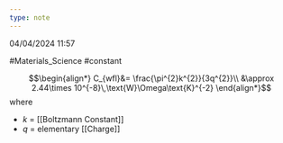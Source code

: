 ```yaml
---
type: note
---
```

04/04/2024 11:57

  #Materials_Science #constant



$$\begin{align*}
C_{wfl}&= \frac{\pi^{2}k^{2}}{3q^{2}}\\
&\approx 2.44\times 10^{-8}\,\text{W}\Omega\text{K}^{-2}
\end{align*}$$
where
- $k$ = [[Boltzmann Constant]]
- $q$ = elementary [[Charge]] 